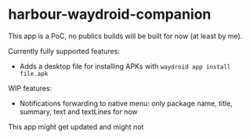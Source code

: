 # harbour-waydroid-companion

This app is a PoC, no publics builds will be built for now (at least by me).

Currently fully supported features:

- Adds a desktop file for installing APKs with `waydroid app install file.apk`

WIP features:

- Notifications forwarding to native menu: only package name, title, summary, text and textLines for now

This app might get updated and might not